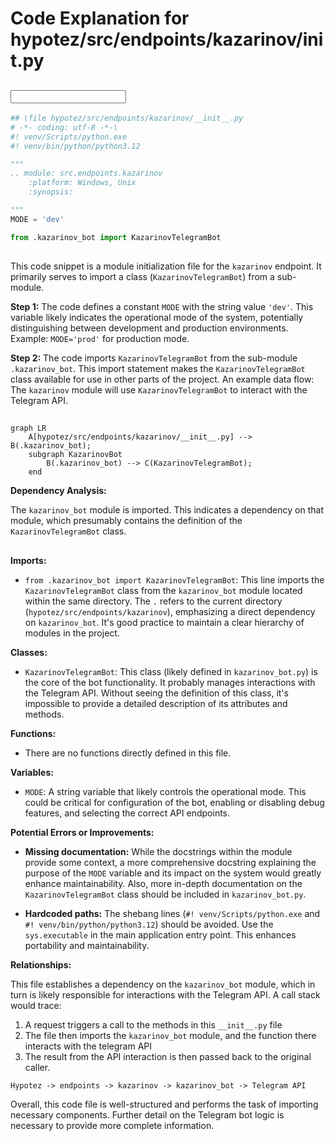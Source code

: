 # Code Explanation for hypotez/src/endpoints/kazarinov/__init__.py

## <input code>

```python
## \file hypotez/src/endpoints/kazarinov/__init__.py
# -*- coding: utf-8 -*-\
#! venv/Scripts/python.exe
#! venv/bin/python/python3.12

"""
.. module: src.endpoints.kazarinov 
	:platform: Windows, Unix
	:synopsis:

"""
MODE = 'dev'

from .kazarinov_bot import KazarinovTelegramBot
```

## <algorithm>

This code snippet is a module initialization file for the `kazarinov` endpoint. It primarily serves to import a class (`KazarinovTelegramBot`) from a sub-module.

**Step 1:**  The code defines a constant `MODE` with the string value `'dev'`.  This variable likely indicates the operational mode of the system, potentially distinguishing between development and production environments.  Example: `MODE='prod'` for production mode.

**Step 2:** The code imports `KazarinovTelegramBot` from the sub-module `.kazarinov_bot`. This import statement makes the `KazarinovTelegramBot` class available for use in other parts of the project.  An example data flow: The `kazarinov` module will use `KazarinovTelegramBot` to interact with the Telegram API.

## <mermaid>

```mermaid
graph LR
    A[hypotez/src/endpoints/kazarinov/__init__.py] --> B(.kazarinov_bot);
    subgraph KazarinovBot
        B(.kazarinov_bot) --> C(KazarinovTelegramBot);
    end
```

**Dependency Analysis:**

The `kazarinov_bot` module is imported. This indicates a dependency on that module, which presumably contains the definition of the `KazarinovTelegramBot` class.

## <explanation>

**Imports:**

- `from .kazarinov_bot import KazarinovTelegramBot`: This line imports the `KazarinovTelegramBot` class from the `kazarinov_bot` module located within the same directory. The `.` refers to the current directory (`hypotez/src/endpoints/kazarinov`), emphasizing a direct dependency on `kazarinov_bot`.  It's good practice to maintain a clear hierarchy of modules in the project.


**Classes:**

- `KazarinovTelegramBot`:  This class (likely defined in `kazarinov_bot.py`) is the core of the bot functionality.  It probably manages interactions with the Telegram API. Without seeing the definition of this class, it's impossible to provide a detailed description of its attributes and methods.


**Functions:**

- There are no functions directly defined in this file.


**Variables:**

- `MODE`: A string variable that likely controls the operational mode.  This could be critical for configuration of the bot, enabling or disabling debug features, and selecting the correct API endpoints.


**Potential Errors or Improvements:**

- **Missing documentation:** While the docstrings within the module provide some context, a more comprehensive docstring explaining the purpose of the `MODE` variable and its impact on the system would greatly enhance maintainability.  Also, more in-depth documentation on the `KazarinovTelegramBot` class should be included in `kazarinov_bot.py`.

- **Hardcoded paths:** The shebang lines (`#! venv/Scripts/python.exe` and `#! venv/bin/python/python3.12`) should be avoided. Use the `sys.executable` in the main application entry point.  This enhances portability and maintainability.

**Relationships:**

This file establishes a dependency on the `kazarinov_bot` module, which in turn is likely responsible for interactions with the Telegram API. A call stack would trace:


1.  A request triggers a call to the methods in this `__init__.py` file
2.  The file then imports the `kazarinov_bot` module, and the function there interacts with the telegram API
3. The result from the API interaction is then passed back to the original caller.


```
Hypotez -> endpoints -> kazarinov -> kazarinov_bot -> Telegram API
```

Overall, this code file is well-structured and performs the task of importing necessary components.  Further detail on the Telegram bot logic is necessary to provide more complete information.
